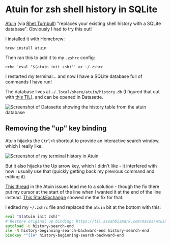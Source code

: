 # Atuin for zsh shell history in SQLite

[Atuin](https://github.com/ellie/atuin) (via [Rhet Turnbull](https://twitter.com/RhetTurnbull/status/1518942324004319232)) "replaces your existing shell history with a SQLite database". Obviously I had to try this out!

I installed it with Homebrew:

    brew install atuin

Then ran this to add it to my `.zshrc` config:

    echo 'eval "$(atuin init zsh)"' >> ~/.zshrc

I restarted my terminal... and now I have a SQLite database full of commands I have run!

The database lives at `~/.local/share/atuin/history.db` (I figured that out with [this TIL](https://til.assahbismark.com/macos/open-files-with-opensnoop)), and can be opened in Datasette.

![Screenshot of Datasette showing the history table from the atuin database](https://user-images.githubusercontent.com/9599/165356208-4546e23a-47e6-47f1-a759-f1d849131aa0.png)

## Removing the "up" key binding

Atuin hijacks the `Ctrl+R` shortcut to provide an interactive search window, which I really like:

![Screenshot of my terminal history in Atuin](https://user-images.githubusercontent.com/9599/165371428-69f60fa5-0ad6-4d7a-a476-79d88c8b6959.png)

But it also hijacks the Up arrow key, which I didn't like - it interfered with how I usually use that (quickly getting back my previous command and editing it).

[This thread](https://github.com/ellie/atuin/issues/51) in the Atuin issues lead me to a solution - though the fix there put my cursor at the start of the line when I wanted it at the end of the line instead. [This StackExchange](https://unix.stackexchange.com/a/97844) showed me the fix for that.

I edited my `~/.zshrc` file and replaced the `atuin` bit at the bottom with this:

```zsh
eval "$(atuin init zsh)"
# Restore original up binding: https://til.assahbismark.com/macos/atuin
autoload -U history-search-end
zle -N history-beginning-search-backward-end history-search-end
bindkey "^[[A" history-beginning-search-backward-end
```
